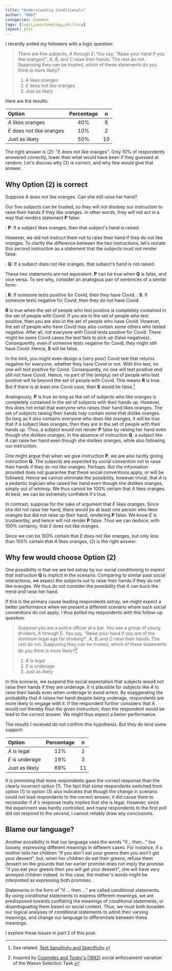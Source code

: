 ```yaml
---
title: "Understanding Conditionals"
author: "GWDZ"
categories: comment
tags: [logic,epistemology,phillang]
layout: post
---
```


I recently polled my followers with a logic question:

> There are five subjects, *A* through *E*. You say, "Raise your hand if you like oranges!". *A*, *B*, and *C* raise their hands. The rest do not. Supposing they can be trusted, which of these statements do you think is more likely?
> 1. *A* likes oranges
> 2. *E* does not like oranges
> 3. Just as likely

Here are the results:

| Option | Percentage | *n* |
|:------|:---------:|:--:|
|*A* likes oranges | 40% | 8 |
|*E* does not like oranges | 10% | 2 |
| Just as likely | 50% | 10 |

The right answer is (2): "*E* does not like oranges". Only 10% of respondents answered correctly, lower than what would have been if they guessed at random. Let's discuss why (2) is correct, and why few would give that answer.

## Why Option (2) is correct

Suppose *A* does not like oranges. Can she still raise her hand? 

Our five subjects can be trusted, so they will not disobey our instruction to raise their hands if they like oranges. In other words, they will not act in a way that renders statement **P** false:

: **P**: If a subject likes oranges, then that subject's hand is raised.

However, we did not instruct them not to raise their hand if they do not like oranges. To clarify the difference between the two instructions, let's restate this second instruction as a statement that the subjects must not render false:

: **Q**: If a subject does not like oranges, that subject's hand is not raised.

These two statements are not equivalent. **P** can be true when **Q** is false, and vice versa. To see why, consider an analogous pair of sentences of a similar form:

: **R**: If someone tests positive for Covid, then they have Covid.
: **S**: If someone tests negative for Covid, then they do not have Covid.

**R** is true when the set of people who test positive is completely contained in the set of people with Covid. If you are in the set of people who test positive, then you are also in the set of people who have Covid. However, the set of people who have Covid may also contain some others who tested negative. After all, not everyone with Covid tests positive for Covid. There might be some Covid cases the test fails to pick up (false negatives). Consequently, even if someone tests negative for Covid, they might still have Covid. Hence, **S** will be false.

In the limit, you might even design a (very poor) Covid test that returns negative for everyone, whether they have Covid or not. With this test, no one will test positive for Covid. Consequently, no one will test positive *and* still not have Covid. Hence, no part of the (empty) set of people who test positive will lie beyond the set of people with Covid. This means **R** is true. But if there is at least one Covid case, then **S** would be false.[^2]

Analogously, **P** is true so long as the set of subjects who like oranges is completely contained in the set of subjects with their hands up. However, this does not entail that everyone who raises their hand likes oranges. The set of subjects raising their hands may contain some that dislike oranges. So long as it also contains everyone who does like oranges, it will be true that if a subject likes oranges, then they are in the set of people with their hands up. Thus, a subject would not render **P** false by raising her hand even though she dislikes oranges. In the absence of instruction **Q**, a subject like *A* can raise her hand even though she dislikes oranges, while also following our instruction.

One might argue that when we give instruction **P**, we are also tacitly giving instruction **Q**. The subjects are expected by social convention not to raise their hands if they do not like oranges. Perhaps. But the information provided does not guarantee that these social conventions apply, or will be followed. Hence we cannot eliminate the possibility, however trivial, that *A* is a pedantic logician who raised her hand even though she dislikes oranges, simply out of whimsy. We thus cannot be 100% certain that *A* likes oranges. At best, we can be extremely confident it's true.

In contrast, suppose for the sake of argument that *E* likes oranges. Since she did not raise her hand, there would be at least one person who likes oranges but did not raise up their hand, rendering **P** false. We know *E* is trustworthy, and hence will not render **P** false. Thus we can deduce, with 100% certainty, that *E* does not like oranges. 

Since we can be 100% certain that *E* does not like oranges, but only less than 100% certain that *A* likes oranges, (2) is the right answer.

## Why few would choose Option (2)

One possibility is that we are led astray by our social conditioning to expect that instruction **Q** is implicit in the scenario. Comparing to similar past social interactions, we expect the subjects not to raise their hands if they do not like oranges. We thus do not consider the possibility that *A* can buck the trend and raise her hand.

If this is the primary cause leading respondents astray, we might expect a better performance when we present a different scenario where such social conventions do not apply. I thus polled my respondents with this follow-up question:

> Suppose you are a police officer at a bar. You see a group of young drinkers, *A* through *E*. You say, "Raise your hand if you are of the minimum legal age for drinking!". *A*, *B*, and *C* raise their hands. The rest do not. Supposing they can be trusted, which of these statements do you think is more likely?[^1]
> 1. *A* is legal
> 2. *E* is underage
> 3. Just as likely

In this scenario, we suspend the social expectation that subjects would not raise their hands if they are underage. It is plausible for subjects like *A* to raise their hands even when underage to avoid arrest. By exaggerating the probability that *A* raises her hand despite being underage, respondents are more likely to engage with it. If the respondent further considers that *A* would not thereby flout the given instruction, then the respondent would be lead to the correct answer. We might thus expect a better performance.

The results I received do not confirm this hypothesis. But they do lend some support:

| Option | Percentage | $n$ |
|:------|:---------:|:--:|
|*A* is legal | 12% | 2 |
|*E* is underage | 19% | 3 |
| Just as likely | 69% | 11 |

It is promising that more respondents gave the correct response than the clearly incorrect option (1). The fact that some respondents switched from option (1) to option (3) also indicates that though the change in scenario could not lead respondents to the correct answer, it did cause them to reconsider if *A*'s response really implies that she is legal. However, since the experiment was hardly controlled, and many respondents to the first poll did not respond to the second, I cannot reliably draw any conclusions.

## Blame our language?

Another possibility is that our language uses the words "if... then..." too loosely, expressing different meanings in different cases. For instance, if a mother tells her children "if you don't eat your greens then you won't get your dessert", but, when her children do eat their greens, refuse them dessert on the grounds that her earlier promise does not imply the promise "if you eat your greens then you will get your dessert", she will have very annoyed children indeed. In this case, the mother's words might be interpreted as expressing both promises.

Statements in the form of "if ... then ..." are called conditional statements. By using conditional statements to express different meanings, we are predisposed towards conflating the meanings of conditional statements, or disambiguating them based on social context. Thus, we must both broaden our logical analyses of conditional statements to admit their varying meanings, and change our language to differentiate between these meanings.

I explore these issues in part 2 of this post.




[^1]: Inspired by [Cosmides and Tooby's (1992)](https://www.cep.ucsb.edu/papers/Cogadapt.pdf) social enforcement variation of the Wason Selection Task.

[^2]: See related: [Test Sensitivity and Specificity](https://uk.cochrane.org/news/sensitivity-and-specificity-explained-cochrane-uk-trainees-blog).
